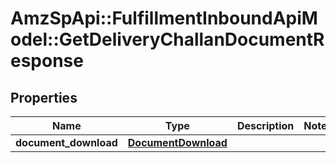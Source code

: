 # AmzSpApi::FulfillmentInboundApiModel::GetDeliveryChallanDocumentResponse

## Properties
Name | Type | Description | Notes
------------ | ------------- | ------------- | -------------
**document_download** | [**DocumentDownload**](DocumentDownload.md) |  | 


